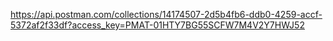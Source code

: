 https://api.postman.com/collections/14174507-2d5b4fb6-ddb0-4259-accf-5372af2f33df?access_key=PMAT-01HTY7BG55SCFW7M4V2Y7HWJ52
